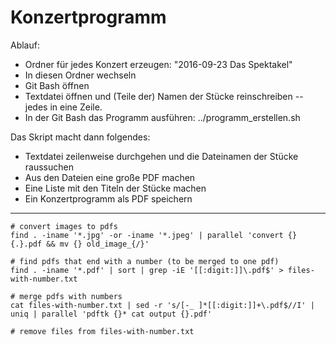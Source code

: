 Konzertprogramm
===============

Ablauf:

 - Ordner für jedes Konzert erzeugen: "2016-09-23 Das Spektakel"
 - In diesen Ordner wechseln
 - Git Bash öffnen
 - Textdatei öffnen und (Teile der) Namen der Stücke reinschreiben -- jedes in eine Zeile.
 - In der Git Bash das Programm ausführen: ../programm_erstellen.sh

Das Skript macht dann folgendes:

 - Textdatei zeilenweise durchgehen und die Dateinamen der Stücke raussuchen
 - Aus den Dateien eine große PDF machen
 - Eine Liste mit den Titeln der Stücke machen
 - Ein Konzertprogramm als PDF speichern

-----------

```
# convert images to pdfs
find . -iname '*.jpg' -or -iname '*.jpeg' | parallel 'convert {} {.}.pdf && mv {} old_image_{/}'

# find pdfs that end with a number (to be merged to one pdf)
find . -iname '*.pdf' | sort | grep -iE '[[:digit:]]\.pdf$' > files-with-number.txt

# merge pdfs with numbers
cat files-with-number.txt | sed -r 's/[-_ ]*[[:digit:]]+\.pdf$//I' | uniq | parallel 'pdftk {}* cat output {}.pdf'

# remove files from files-with-number.txt
```
